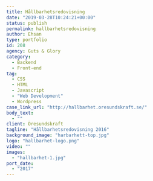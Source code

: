 ```yaml
---
title: Hållbarhetsredovisning
date: "2019-03-28T10:24:21+00:00"
status: publish
permalink: hallbarhetsredovisning
author: Ehsan
type: portfolio
id: 208
agency: Guts & Glory
category:
  - Backend
  - Front-end
tag:
  - CSS
  - HTML
  - Javascript
  - "Web Development"
  - Wordpress
case_link_url: "http://hallbarhet.oresundskraft.se/"
body_text:
  - ""
client: Öresundskraft
tagline: "Hållbarhetsredovisning 2016"
background_image: "harbarhett-top.jpg"
logo: "hallbarhet-logo.png"
video: ""
images:
  - "hallbarhet-1.jpg"
port_date:
  - "2017"
---
```

